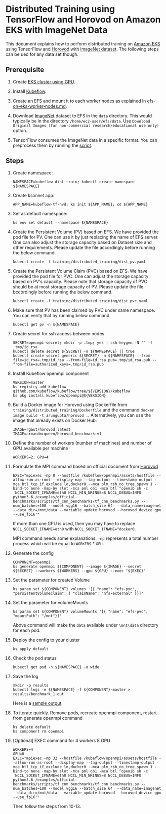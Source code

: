 # Distributed Training using TensorFlow and Horovod on Amazon EKS with ImageNet Data

This document explains how to perform distributed training on [Amazon EKS](https://aws.amazon.com/eks/) using TensorFlow and [Horovod](https://github.com/uber/horovod) with [ImageNet dataset](http://www.image-net.org/). The following steps can be ued for any data set though.

## Prerequisite

1. Create [EKS cluster using GPU](eks-gpu.md).

1. Install [Kubeflow](kubeflow.md).

1. Create an [EFS](https://aws.amazon.com/efs/) and mount it to each worker nodes as explained in [efs-on-eks-worker-nodes.md](efs-on-eks-worker-nodes.md).

1. Download [ImageNet](http://image-net.org/download-images) dataset to EFS in the `data` directory. This would typically be in the directory `/home/ec2-user/efs/data`. Use `Download Original Images (for non-commercial research/educational use only)` option.

1. TensorFlow consumes the ImageNet data in a specific format. You can preprocess them by running the [script](https://github.com/aws-samples/deep-learning-models/blob/master/utils/tensorflow/preprocess_imagenet.sh).

## Steps

1. Create namespace:

    ```
    NAMESPACE=kubeflow-dist-train; kubectl create namespace ${NAMESPACE}
    ```

1. Create ksonnet app:

    ```
    APP_NAME=kubeflow-tf-hvd; ks init ${APP_NAME}; cd ${APP_NAME}
    ```

1. Set as default namespace:

    ```
    ks env set default --namespace ${NAMESPACE}
    ```

1. Create the Persistent Volume (PV) based on EFS. We have provided the pod file for PV. One can use it by just replacing the name of EFS server. One can also adjust the storage capacity based on Dataset size and other requirements. Please update the file accordingly before running the below command.

    ```
    kubectl create -f training/distributed_training/dist_pv.yaml
    ```

1. Create the Persistent Volume Claim (PVC) based on EFS. We have provided the pod file for PVC. One can adjust the storage capacity based on PV's capacity. Please note that storage capacity of PVC should be at most storage capacity of PV.  Please update the file bccordingly before running the below command.

    ```
    kubectl create -f training/distributed_training/dist_pvc.yaml
    ```

1. Make sure that PV has been claimed by PVC under same namespace. You can verify that by running below command. 

    ```
    kubectl get pv -n ${NAMESPACE}
    ```

1. Create secret for ssh access between nodes

    ```
    SECRET=openmpi-secret; mkdir -p .tmp; yes | ssh-keygen -N "" -f .tmp/id_rsa
    kubectl delete secret ${SECRET} -n ${NAMESPACE} || true
    kubectl create secret generic ${SECRET} -n ${NAMESPACE} --from-file=id_rsa=.tmp/id_rsa --from-file=id_rsa.pub=.tmp/id_rsa.pub --from-file=authorized_keys=.tmp/id_rsa.pub
    ```

1. Install Kubeflow openmpi component

    ``` 
    VERSION=master
    ks registry add kubeflow github.com/kubeflow/kubeflow/tree/${VERSION}/kubeflow
    ks pkg install kubeflow/openmpi@${VERSION}
    ```

1. Build a Docker image for Horovod using Dockerfile from `training/distributed_training/Dockerfile` and the command `docker image build -t arungupta/horovod .`. Alternatively, you can use the image that already exists on Docker Hub:

    ```
    IMAGE=rgaut/horovod:latest
    IMAGE=armandmcqueen/horovod_benchmark:v1
    ```

1. Define the number of workers (number of machines) and number of GPU available per machine

    ```
    WORKERS=2; GPU=4
    ```

1. Formulate the MPI command based on official document from [Horovod](https://github.com/uber/horovod)

    ```
    EXEC="mpiexec -np 8 --hostfile /kubeflow/openmpi/assets/hostfile --allow-run-as-root --display-map --tag-output --timestamp-output -mca btl_tcp_if_exclude lo,docker0 --mca plm_rsh_no_tree_spawn 1 -bind-to none -map-by slot -mca pml ob1 -mca btl ^openib sh -c 'NCCL_SOCKET_IFNAME=eth0 NCCL_MIN_NRINGS=8 NCCL_DEBUG=INFO python3.6 /examples/official-benchmarks/scripts/tf_cnn_benchmarks/tf_cnn_benchmarks.py --num_batches=100 --model vgg16 --batch_size 64  --data_name=imagenet  --data_dir=/mnt/data --variable_update horovod --horovod_device gpu --use_fp16'"
    ```

    If more than one GPU is used, then you may have to replace `NCCL_SOCKET_IFNAME=eth0` with `NCCL_SOCKET_IFNAME=^docker0`.

   MPI command needs some explanations. `-np` represents a total number process which will be equal to `WORKERS` * `GPU`.

1. Generate the config

    ```
    COMPONENT=openmpi
    ks generate openmpi ${COMPONENT} --image ${IMAGE} --secret ${SECRET} --workers ${WORKERS} --gpu ${GPU} --exec "${EXEC}"
    ```

1. Set the parameter for created Volume 

    ```
    ks param set ${COMPONENT} volumes '[{ "name": "efs-pvc", "persistentVolumeClaim": { "claimName": "nfs-external" }}]'

    ```

1. Set the parameter for volumeMounts  

    ```
    ks param set ${COMPONENT} volumeMounts '[{ "name": "efs-pvc", "mountPath": "/mnt"}]'

    ```
    Above command will make the `data` available under `\mnt\data` directory for each pod.

1. Deploy the config to your cluster

    ```
    ks apply default
    ```

1. Check the pod status

    ```
    kubectl get pod -n ${NAMESPACE} -o wide
    ```

1. Save the log

    ```
    mkdir -p results
    kubectl logs -n ${NAMESPACE} -f ${COMPONENT}-master > results/benchmark_1.out
    ```

    Here is a [sample output](tensorflow-horovod-log.txt).

1. To iterate quickly. Remove pods, recreate openmpi component, restart from generate openmpi command

    ```
    ks delete default
    ks component rm openmpi 
    ```

1. [Optional] EXEC command for 4 workers 8 GPU

    ```
    WORKERS=4
    GPU=8
    EXEC="mpiexec -np 32 --hostfile /kubeflow/openmpi/assets/hostfile --allow-run-as-root --display-map --tag-output --timestamp-output -mca btl_tcp_if_exclude lo,docker0 --mca plm_rsh_no_tree_spawn 1 -bind-to none -map-by slot -mca pml ob1 -mca btl ^openib sh -c 'NCCL_SOCKET_IFNAME=eth0 NCCL_MIN_NRINGS=8 NCCL_DEBUG=INFO python3.6 /examples/official-benchmarks/scripts/tf_cnn_benchmarks/tf_cnn_benchmarks.py --num_batches=100 --model vgg16 --batch_size 64  --data_name=imagenet  --data_dir=/mnt/data --variable_update horovod --horovod_device gpu --use_fp16'"
    ```

    Then follow the steps from 10-13.
